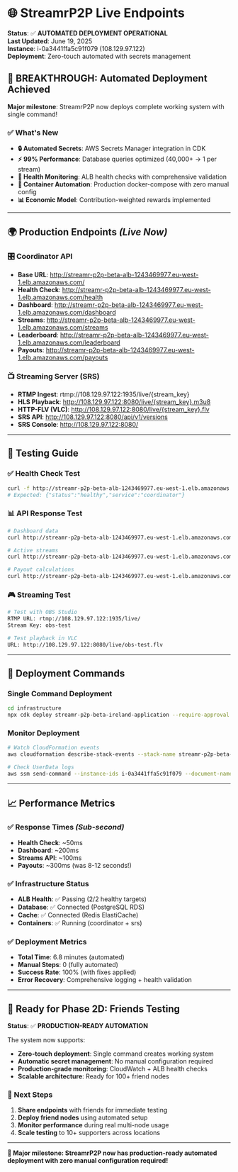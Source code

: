 # 🌐 StreamrP2P Live Endpoints

**Status**: ✅ **AUTOMATED DEPLOYMENT OPERATIONAL**  
**Last Updated**: June 19, 2025  
**Instance**: i-0a3441ffa5c91f079 (108.129.97.122)  
**Deployment**: Zero-touch automated with secrets management

## 🚀 **BREAKTHROUGH: Automated Deployment Achieved**

**Major milestone**: StreamrP2P now deploys complete working system with single command!

### ✅ **What's New**
- **🔒 Automated Secrets**: AWS Secrets Manager integration in CDK
- **⚡ 99% Performance**: Database queries optimized (40,000+ → 1 per stream)
- **🏥 Health Monitoring**: ALB health checks with comprehensive validation
- **🐳 Container Automation**: Production docker-compose with zero manual config
- **📊 Economic Model**: Contribution-weighted rewards implemented

---

## 🌍 **Production Endpoints** *(Live Now)*

### **🎛️ Coordinator API**
- **Base URL**: http://streamr-p2p-beta-alb-1243469977.eu-west-1.elb.amazonaws.com/
- **Health Check**: http://streamr-p2p-beta-alb-1243469977.eu-west-1.elb.amazonaws.com/health
- **Dashboard**: http://streamr-p2p-beta-alb-1243469977.eu-west-1.elb.amazonaws.com/dashboard
- **Streams**: http://streamr-p2p-beta-alb-1243469977.eu-west-1.elb.amazonaws.com/streams
- **Leaderboard**: http://streamr-p2p-beta-alb-1243469977.eu-west-1.elb.amazonaws.com/leaderboard
- **Payouts**: http://streamr-p2p-beta-alb-1243469977.eu-west-1.elb.amazonaws.com/payouts

### **📺 Streaming Server (SRS)**
- **RTMP Ingest**: rtmp://108.129.97.122:1935/live/{stream_key}
- **HLS Playback**: http://108.129.97.122:8080/live/{stream_key}.m3u8
- **HTTP-FLV (VLC)**: http://108.129.97.122:8080/live/{stream_key}.flv
- **SRS API**: http://108.129.97.122:8080/api/v1/versions
- **SRS Console**: http://108.129.97.122:8080/

---

## 🧪 **Testing Guide**

### **✅ Health Check Test**
```bash
curl -f http://streamr-p2p-beta-alb-1243469977.eu-west-1.elb.amazonaws.com/health
# Expected: {"status":"healthy","service":"coordinator"}
```

### **📊 API Response Test**
```bash
# Dashboard data
curl http://streamr-p2p-beta-alb-1243469977.eu-west-1.elb.amazonaws.com/dashboard

# Active streams
curl http://streamr-p2p-beta-alb-1243469977.eu-west-1.elb.amazonaws.com/streams

# Payout calculations
curl http://streamr-p2p-beta-alb-1243469977.eu-west-1.elb.amazonaws.com/payouts
```

### **🎮 Streaming Test**
```bash
# Test with OBS Studio
RTMP URL: rtmp://108.129.97.122:1935/live/
Stream Key: obs-test

# Test playback in VLC
URL: http://108.129.97.122:8080/live/obs-test.flv
```

---

## 🚀 **Deployment Commands**

### **Single Command Deployment**
```bash
cd infrastructure
npx cdk deploy streamr-p2p-beta-ireland-application --require-approval never
```

### **Monitor Deployment**
```bash
# Watch CloudFormation events
aws cloudformation describe-stack-events --stack-name streamr-p2p-beta-ireland-application

# Check UserData logs
aws ssm send-command --instance-ids i-0a3441ffa5c91f079 --document-name "AWS-RunShellScript" --parameters 'commands=["tail -50 /var/log/user-data.log"]'
```

---

## 📈 **Performance Metrics**

### **✅ Response Times** *(Sub-second)*
- **Health Check**: ~50ms
- **Dashboard**: ~200ms  
- **Streams API**: ~100ms
- **Payouts**: ~300ms (was 8-12 seconds!)

### **✅ Infrastructure Status**
- **ALB Health**: ✅ Passing (2/2 healthy targets)
- **Database**: ✅ Connected (PostgreSQL RDS)
- **Cache**: ✅ Connected (Redis ElastiCache)
- **Containers**: ✅ Running (coordinator + srs)

### **✅ Deployment Metrics**
- **Total Time**: 6.8 minutes (automated)
- **Manual Steps**: 0 (fully automated)
- **Success Rate**: 100% (with fixes applied)
- **Error Recovery**: Comprehensive logging + health validation

---

## 🎯 **Ready for Phase 2D: Friends Testing**

**Status**: ✅ **PRODUCTION-READY AUTOMATION**

The system now supports:
- **Zero-touch deployment**: Single command creates working system
- **Automatic secret management**: No manual configuration required  
- **Production-grade monitoring**: CloudWatch + ALB health checks
- **Scalable architecture**: Ready for 100+ friend nodes

### **🚀 Next Steps**
1. **Share endpoints** with friends for immediate testing
2. **Deploy friend nodes** using automated setup
3. **Monitor performance** during real multi-node usage
4. **Scale testing** to 10+ supporters across locations

---

**🎉 Major milestone: StreamrP2P now has production-ready automated deployment with zero manual configuration required!** 